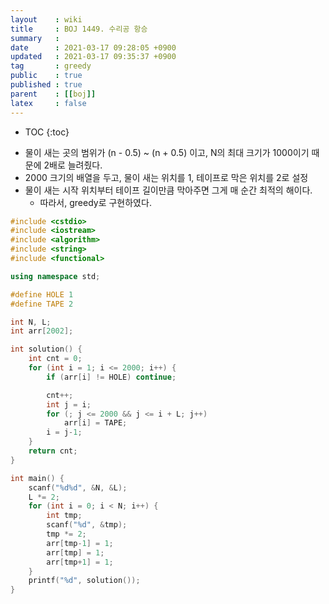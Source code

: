 ```yaml
---
layout    : wiki
title     : BOJ 1449. 수리공 항승
summary   : 
date      : 2021-03-17 09:28:05 +0900
updated   : 2021-03-17 09:35:37 +0900
tag       : greedy
public    : true
published : true
parent    : [[boj]]
latex     : false
---
```

* TOC
{:toc}

- 물이 새는 곳의 범위가 (n - 0.5) ~ (n + 0.5) 이고, N의 최대 크기가 1000이기 때문에 2배로 늘려줬다.
- 2000 크기의 배열을 두고, 물이 새는 위치를 1, 테이프로 막은 위치를 2로 설정
- 물이 새는 시작 위치부터 테이프 길이만큼 막아주면 그게 매 순간 최적의 해이다. 
	- 따라서, greedy로 구현하였다.

```cpp
#include <cstdio>
#include <iostream>
#include <algorithm>
#include <string>
#include <functional>

using namespace std;

#define HOLE 1
#define TAPE 2

int N, L;
int arr[2002];

int solution() {
	int cnt = 0;
	for (int i = 1; i <= 2000; i++) {
		if (arr[i] != HOLE) continue;

		cnt++;
		int j = i;
		for (; j <= 2000 && j <= i + L; j++)
			arr[i] = TAPE;
		i = j-1;
	}
	return cnt;
}

int main() {
	scanf("%d%d", &N, &L);
	L *= 2;
	for (int i = 0; i < N; i++) {
		int tmp;
		scanf("%d", &tmp);
		tmp *= 2;
		arr[tmp-1] = 1;
		arr[tmp] = 1;
		arr[tmp+1] = 1;
	}
	printf("%d", solution());
}
```
